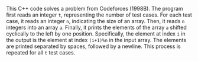 This C++ code solves a problem from Codeforces (1998B). The program first reads an integer `t`, representing the number of test cases. For each test case, it reads an integer `n`, indicating the size of an array. Then, it reads `n` integers into an array `a`. Finally, it prints the elements of the array `a` shifted cyclically to the left by one position. Specifically, the element at index `i` in the output is the element at index `(i+1)%n` in the input array. The elements are printed separated by spaces, followed by a newline. This process is repeated for all `t` test cases.